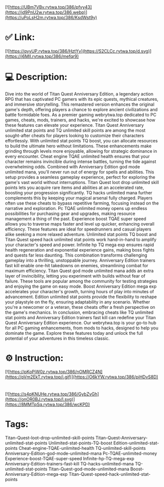 [![https://UBm7VBv.rytwa.top/386/pfvy43](https://jd9PnU2w.rytwa.top/386.webp)](https://uPoLsH2m.rytwa.top/386/KsdWst9y)
# ✅ Link:
[![https://qyvUP.rytwa.top/386/HztYv](https://S2CLCc.rytwa.top/d.svg)](https://j6MlI.rytwa.top/386/mefqr9)
# 💻 Description:
Dive into the world of Titan Quest Anniversary Edition, a legendary action RPG that has captivated PC gamers with its epic quests, mythical creatures, and immersive storytelling. This remastered version enhances the original game's depth, offering players a chance to explore ancient civilizations and battle formidable foes. As a premier gaming webrytwa.top dedicated to PC games, cheats, mods, trainers, and hacks, we're excited to showcase how these features can elevate your experience.
Titan Quest Anniversary unlimited stat points and TQ unlimited skill points are among the most sought-after cheats for players looking to customize their characters effortlessly. With unlimited stat points TQ boost, you can allocate resources to build the ultimate hero without limitations. These enhancements make grinding through levels more enjoyable, allowing for strategic dominance in every encounter.
Cheat engine TQAE unlimited health ensures that your character remains invincible during intense battles, turning the tide against overwhelming odds. Combined with Anniversary Edition god mode unlimited mana, you'll never run out of energy for spells and abilities. This setup provides a seamless gameplay experience, perfect for exploring the game's vast world without interruptions.
Titan Quest loot drop unlimited skill points lets you acquire rare items and abilities at an accelerated rate, boosting your progression significantly. TQ hacks unlimited mana further complements this by keeping your magical arsenal fully charged. Players often use these cheats to bypass repetitive farming, focusing instead on the narrative and exploration.
Pc TQAE unlimited money opens up endless possibilities for purchasing gear and upgrades, making resource management a thing of the past. Experience boost TQAE super speed allows you to traverse maps faster and level up quicker, enhancing overall efficiency. These features are ideal for speedrunners and casual players alike seeking a more relaxed adventure.
Unlimited stat points TQ boost and Titan Quest speed hack unlimited stat points work hand-in-hand to amplify your character's speed and power. Infinite hp TQ mega exp ensures rapid health regeneration and exponential experience gains, making boss fights and quests far less daunting. This combination transforms challenging gameplay into a thrilling, unstoppable journey.
Anniversary Edition trainers fast kill enable one-hit takedowns on enemies, streamlining combat for maximum efficiency. Titan Quest god mode unlimited mana adds an extra layer of invincibility, letting you experiment with builds without fear of failure. These tools are popular among the community for testing strategies and enjoying the game on easy mode.
Boost Anniversary Edition mega exp accelerates your character's growth, turning hours of play into minutes of advancement. Edition unlimited stat points provide the flexibility to reshape your playstyle on the fly, ensuring adaptability in any scenario. Whether you're a newcomer or a veteran, these cheats offer a fresh perspective on the game's mechanics.
In conclusion, embracing cheats like TQ unlimited stat points and Anniversary Edition trainers fast kill can redefine your Titan Quest Anniversary Edition experience. Our webrytwa.top is your go-to hub for all PC gaming enhancements, from mods to hacks, designed to help you dominate the game. Explore these features today and unlock the full potential of your adventures in this timeless classic.

# ⚙️ Instruction:
[![https://pKoPjW0z.rytwa.top/386/nOMRCZ4N](https://pVm2EkT.rytwa.top/i.gif)](https://O6kYW.rytwa.top/386/piHDvS8D)
#
[![https://s4pKNUHe.rytwa.top/386/GybZvGh](https://onOR0BJ.rytwa.top/l.svg)](https://8MMTpSq.rytwa.top/386/wcKPD)
# Tags:
Titan-Quest-loot-drop-unlimited-skill-points Titan-Quest-Anniversary-unlimited-stat-points Unlimited-stat-points-TQ-boost Edition-unlimited-stat-points Cheat-engine-TQAE-unlimited-health TQ-unlimited-skill-points Anniversary-Edition-god-mode-unlimited-mana Pc-TQAE-unlimited-money Experience-boost-TQAE-super-speed Infinite-hp-TQ-mega-exp Anniversary-Edition-trainers-fast-kill TQ-hacks-unlimited-mana TQ-unlimited-stat-points Titan-Quest-god-mode-unlimited-mana Boost-Anniversary-Edition-mega-exp Titan-Quest-speed-hack-unlimited-stat-points





